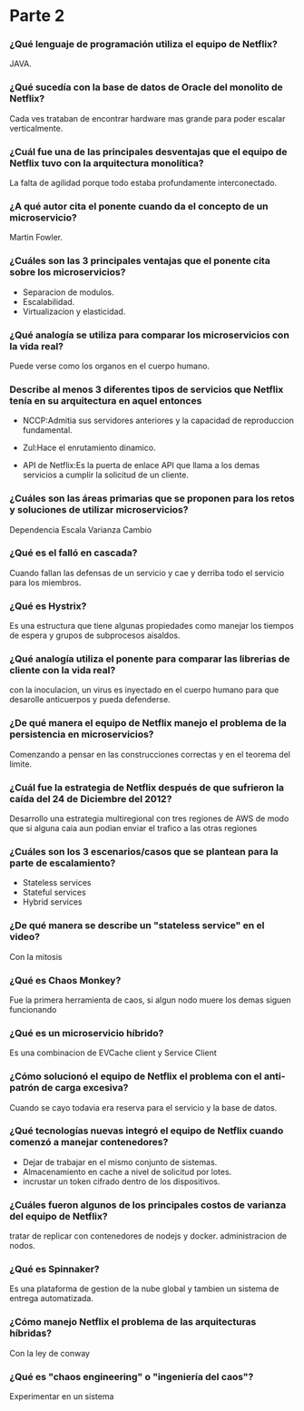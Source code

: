 # Parte 2
### ¿Qué lenguaje de programación utiliza el equipo de Netflix?
JAVA.

### ¿Qué sucedía con la base de datos de Oracle del monolito de Netflix?
Cada ves trataban de encontrar hardware mas grande para poder escalar verticalmente.

### ¿Cuál fue una de las principales desventajas que el equipo de Netflix tuvo con la arquitectura monolítica?
La falta de agilidad porque todo estaba profundamente interconectado.

### ¿A qué autor cita el ponente cuando da el concepto de un microservicio?
Martin Fowler.

### ¿Cuáles son las 3 principales ventajas que el ponente cita sobre los microservicios?
* Separacion de modulos.
* Escalabilidad.
* Virtualizacion y elasticidad.

### ¿Qué analogía se utiliza para comparar los microservicios con la vida real?
Puede verse como los organos en el cuerpo humano.

### Describe al menos 3 diferentes tipos de servicios que Netflix tenía en su arquitectura en aquel entonces
* NCCP:Admitia sus servidores anteriores y la capacidad de reproduccion fundamental.

* Zul:Hace el enrutamiento dinamico.

* API de Netflix:Es la puerta de enlace API que llama a los demas servicios a cumplir la solicitud de un cliente.

### ¿Cuáles son las áreas primarias que se proponen para los retos y soluciones de utilizar microservicios?
Dependencia
Escala
Varianza
Cambio

### ¿Qué es el falló en cascada?
Cuando fallan las defensas de un servicio y cae y derriba todo el servicio para los miembros.

### ¿Qué es Hystrix?
Es una estructura que tiene algunas propiedades como manejar los tiempos de espera y grupos de subprocesos aisaldos.

### ¿Qué analogía utiliza el ponente para comparar las librerias de cliente con la vida real?
con la inoculacion, un virus es inyectado en el cuerpo humano para que desarolle anticuerpos y pueda defenderse.

### ¿De qué manera el equipo de Netflix manejo el problema de la persistencia en microservicios?
Comenzando a pensar en las construcciones correctas y en el teorema del limite.

### ¿Cuál fue la estrategia de Netflix después de que sufrieron la caída del 24 de Diciembre del 2012?
Desarrollo una estrategia multiregional con tres regiones de AWS de modo que si alguna caia aun podian enviar el trafico a las otras regiones

### ¿Cuáles son los 3 escenarios/casos que se plantean para la parte de escalamiento?
* Stateless services
* Stateful services
* Hybrid services

### ¿De qué manera se describe un "stateless service" en el video?
Con la mitosis

### ¿Qué es Chaos Monkey?
Fue la primera herramienta de caos, si algun nodo muere los demas siguen funcionando

### ¿Qué es un microservicio híbrido?
Es una combinacion de EVCache client y Service Client

### ¿Cómo solucionó el equipo de Netflix el problema con el anti-patrón de carga excesiva?
Cuando se cayo todavia era reserva para el servicio y la base de datos.

### ¿Qué tecnologías nuevas integró el equipo de Netflix cuando comenzó a manejar contenedores?
* Dejar de trabajar en el mismo conjunto de sistemas.
* Almacenamiento en cache a nivel de solicitud por lotes.
* incrustar un token cifrado dentro de los dispositivos.

### ¿Cuáles fueron algunos de los principales costos de varianza del equipo de Netflix?
tratar de replicar con contenedores de nodejs y docker.
administracion de nodos.

### ¿Qué es Spinnaker?
Es una plataforma de gestion de la nube global y tambien un sistema de entrega automatizada.

### ¿Cómo manejo Netflix el problema de las arquitecturas híbridas?
Con la ley de conway

### ¿Qué es "chaos engineering" o "ingeniería del caos"?
Experimentar en un sistema